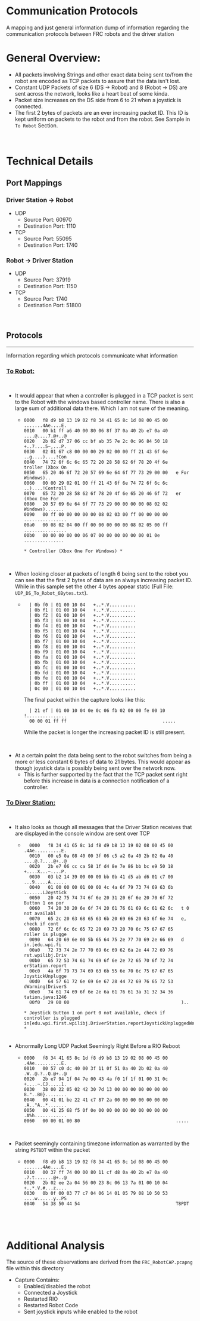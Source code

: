 # Communication Protocols
A mapping and just general information dump of information regarding the communication protocols between FRC robots and the driver station
<br>

# General Overview:
- All packets involving Strings and other exact data being sent to/from the robot are encoded as TCP packets to assure that the data isn't lost.
- Constant UDP Packets of size 6 (DS -> Robot) and 8 (Robot -> DS) are sent across the network, looks like a heart beat of some kinda.
- Packet size increases on the DS side from 6 to 21 when a joystick is connected.
- The first 2 bytes of packets are an ever increasing packet ID. This ID is kept uniform on packets to the robot and from the robot. See Sample in `To Robot` Section.
<br>

# Technical Details

## Port Mappings

### <b>Driver Station -> Robot</b>
- UDP
    - Source Port: 60970
    - Destination Port: 1110
- TCP
    - Source Port: 55095
    - Destination Port: 1740

### <b>Robot -> Driver Station</b>
- UDP
    - Source Port: 37919
    - Destination Port: 1150
- TCP
    - Source Port:  1740
    - Destination Port: 51800
<br>

## Protocols
---
Information regarding which protocols communicate what information
<br>

### <u>To Robot:</u>
<br>

- It would appear that when a controller is plugged in a TCP packet is sent to the Robot with the windows based controller name. There is also a large sum of additional data there. Which I am not sure of the meaning.
  - ```
    0000   f8 d9 b8 13 19 02 f8 34 41 65 8c 1d 08 00 45 00   .......4Ae....E.
    0010   00 b1 ff a6 40 00 80 06 8f 37 0a 40 2b e7 0a 40   ....@....7.@+..@
    0020   2b 02 d7 37 06 cc bf ab 35 7e 2c 0c 96 84 50 18   +..7....5~,...P.
    0030   02 01 67 c8 00 00 00 29 02 00 00 ff 21 43 6f 6e   ..g....)....!Con
    0040   74 72 6f 6c 6c 65 72 20 28 58 62 6f 78 20 4f 6e   troller (Xbox On
    0050   65 20 46 6f 72 20 57 69 6e 64 6f 77 73 29 00 00   e For Windows)..
    0060   00 00 29 02 01 00 ff 21 43 6f 6e 74 72 6f 6c 6c   ..)....!Controll
    0070   65 72 20 28 58 62 6f 78 20 4f 6e 65 20 46 6f 72   er (Xbox One For
    0080   20 57 69 6e 64 6f 77 73 29 00 00 00 00 08 02 02    Windows).......
    0090   00 ff 00 00 00 00 00 08 02 03 00 ff 00 00 00 00   ................
    00a0   00 08 02 04 00 ff 00 00 00 00 00 08 02 05 00 ff   ................
    00b0   00 00 00 00 00 06 07 00 00 00 00 00 00 01 0e      ...............

    * Controller (Xbox One For Windows) *
    ```
<br>

- When looking closer at packets of length 6 being sent to the robot you can see that the first 2 bytes of data are an always increasing packet ID. While in this sample set the other 4 bytes appear static (Full File: `UDP_DS_To_Robot_6Bytes.txt`).
  - ```
      | 0b f0 | 01 00 10 04   +..*.V..........
      | 0b f1 | 01 00 10 04   +..*.V..........
      | 0b f2 | 01 00 10 04   +..*.V..........
      | 0b f3 | 01 00 10 04   +..*.V..........
      | 0b f4 | 01 00 10 04   +..*.V..........
      | 0b f5 | 01 00 10 04   +..*.V..........
      | 0b f6 | 01 00 10 04   +..*.V..........
      | 0b f7 | 01 00 10 04   +..*.V..........
      | 0b f8 | 01 00 10 04   +..*.V..........
      | 0b f9 | 01 00 10 04   +..*.V..........
      | 0b fa | 01 00 10 04   +..*.V..........
      | 0b fb | 01 00 10 04   +..*.V..........
      | 0b fc | 01 00 10 04   +..*.V..........
      | 0b fd | 01 00 10 04   +..*.V..........
      | 0b fe | 01 00 10 04   +..*.V..........
      | 0b ff | 01 00 10 04   +..*.V..........
      | 0c 00 | 01 00 10 04   +..*.V..........
    ```
     The final packet within the capture looks like this:
    
    ```
      | 21 ef | 01 00 10 04 0e 0c 06 fb 02 00 00 fe 00 10   !...............
      00 00 01 ff ff                                    .....
    ```

    While the packet is longer the increasing packet ID is still present.
<br>

- At a certain point the data being sent to the robot switches from being a more or less constant 6 bytes of data to 21 bytes. This would appear as though joystick data is possibly being sent over the network now.
  - This is further supported by the fact that the TCP packet sent right before this increase in data is a connection notification of a controller.
### <u>To Diver Station:</u>
<br>

- It also looks as though all messages that the Driver Station receives that are displayed in the console window are sent over TCP
    - ```
        0000   f8 34 41 65 8c 1d f8 d9 b8 13 19 02 08 00 45 00   .4Ae..........E.
        0010   00 e5 0a 08 40 00 3f 06 c5 a2 0a 40 2b 02 0a 40   ....@.?....@+..@
        0020   2b e7 06 cc ca 58 1f d4 8e 7e 86 bb bc e9 50 18   +....X...~....P.
        0030   03 b2 14 39 00 00 00 bb 0b 41 d5 ab d6 01 c7 00   ...9.....A......
        0040   01 00 00 00 01 00 00 4c 4a 6f 79 73 74 69 63 6b   .......LJoystick
        0050   20 42 75 74 74 6f 6e 20 31 20 6f 6e 20 70 6f 72    Button 1 on por
        0060   74 20 30 20 6e 6f 74 20 61 76 61 69 6c 61 62 6c   t 0 not availabl
        0070   65 2c 20 63 68 65 63 6b 20 69 66 20 63 6f 6e 74   e, check if cont
        0080   72 6f 6c 6c 65 72 20 69 73 20 70 6c 75 67 67 65   roller is plugge
        0090   64 20 69 6e 00 5b 65 64 75 2e 77 70 69 2e 66 69   d in.[edu.wpi.fi
        00a0   72 73 74 2e 77 70 69 6c 69 62 6a 2e 44 72 69 76   rst.wpilibj.Driv
        00b0   65 72 53 74 61 74 69 6f 6e 2e 72 65 70 6f 72 74   erStation.report
        00c0   4a 6f 79 73 74 69 63 6b 55 6e 70 6c 75 67 67 65   JoystickUnplugge
        00d0   64 57 61 72 6e 69 6e 67 28 44 72 69 76 65 72 53   dWarning(DriverS
        00e0   74 61 74 69 6f 6e 2e 6a 61 76 61 3a 31 32 34 36   tation.java:1246
        00f0   29 00 00                                          )..

      * Joystick Button 1 on port 0 not available, check if controller is plugged in[edu.wpi.first.wpilibj.DriverStation.reportJoystickUnpluggedWarning(DriverStation.java:1246) *
      ```
      <br>
- Abnormally Long UDP Packet Seemingly Right Before a RIO Reboot
  - ```
    0000   f8 34 41 65 8c 1d f8 d9 b8 13 19 02 08 00 45 00   .4Ae..........E.
    0010   00 57 c0 dc 40 00 3f 11 0f 51 0a 40 2b 02 0a 40   .W..@.?..Q.@+..@
    0020   2b e7 94 1f 04 7e 00 43 4a f0 1f 1f 01 00 31 0c   +....~.CJ.....1.
    0030   38 00 22 05 02 42 30 7d 13 00 00 00 00 00 00 00   8."..B0}........
    0040   00 41 01 be 22 41 c7 87 2a 00 00 00 00 00 00 00   .A.."A..*.......
    0050   00 41 25 68 f5 0f 0e 00 00 00 00 00 00 00 00 00   .A%h............
    0060   00 00 01 00 80                                    .....
    ```
<br>

- Packet seemingly containing timezone information as warranted by the string `PST8DT` within the packet
  - ```
    0000   f8 d9 b8 13 19 02 f8 34 41 65 8c 1d 08 00 45 00   .......4Ae....E.
    0010   00 37 ff 74 00 00 80 11 cf d8 0a 40 2b e7 0a 40   .7.t.......@+..@
    0020   2b 02 ee 2a 04 56 00 23 8c 06 13 7a 01 00 10 04   +..*.V.#...z....
    0030   0b 0f 00 03 77 c7 04 06 14 01 05 79 08 10 50 53   ....w......y..PS
    0040   54 38 50 44 54                                    T8PDT
    ```
<br>
<br>

# Additional Analysis 
The source of these observations are derived from the `FRC_RobotCAP.pcapng` file within this directory
- Capture Contains:
  - Enabled/disabled the robot
  - Connected a Joystick
  - Restarted RIO
  - Restarted Robot Code
  - Sent joystick inputs while enabled to the robot
